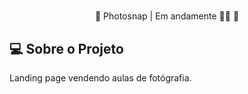 # 

<p align="center">
  🚧 Photosnap | Em andamente 👷‍♂️ 🚧
</p>

## 💻 Sobre o Projeto
<p>
  Landing page vendendo aulas de fotógrafia.
</p>
